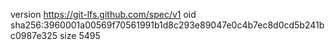 version https://git-lfs.github.com/spec/v1
oid sha256:3960001a00569f70561991b1d8c293e89047e0c4b7ec8d0cd5b241bc0987e325
size 5495
